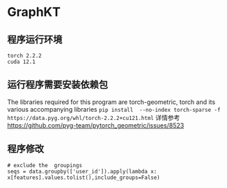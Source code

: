 # GraphKT

## 程序运行环境
```
torch 2.2.2
cuda 12.1
```

## 运行程序需要安装依赖包
The libraries required for this program are torch-geometric, torch and its various accompanying libraries
`pip install  --no-index torch-sparse -f https://data.pyg.org/whl/torch-2.2.2+cu121.html`
详情参考 https://github.com/pyg-team/pytorch_geometric/issues/8523

## 程序修改
    # exclude the  groupings
    seqs = data.groupby(['user_id']).apply(lambda x: x[features].values.tolist(),include_groups=False)
